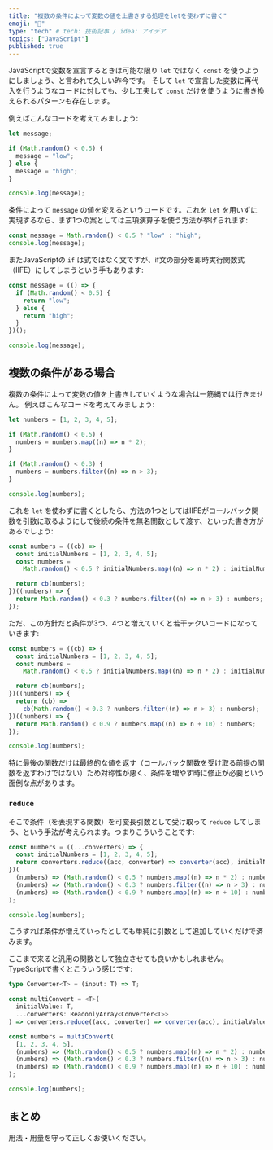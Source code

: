 ```yaml
---
title: "複数の条件によって変数の値を上書きする処理をletを使わずに書く"
emoji: "🍔"
type: "tech" # tech: 技術記事 / idea: アイデア
topics: ["JavaScript"]
published: true
---
```


JavaScriptで変数を宣言するときは可能な限り `let` ではなく `const` を使うようにしましょう、と言われて久しい昨今です。
そして `let` で宣言した変数に再代入を行うようなコードに対しても、少し工夫して `const` だけを使うように書き換えられるパターンも存在します。

例えばこんなコードを考えてみましょう:

```ts
let message;

if (Math.random() < 0.5) {
  message = "low";
} else {
  message = "high";
}

console.log(message);
```

条件によって `message` の値を変えるというコードです。これを `let` を用いずに実現するなら、まず1つの案としては三項演算子を使う方法が挙げられます:

```ts
const message = Math.random() < 0.5 ? "low" : "high";
console.log(message);
```

またJavaScriptの `if` は式ではなく文ですが、if文の部分を即時実行関数式（IIFE）にしてしまうという手もあります:

```ts
const message = (() => {
  if (Math.random() < 0.5) {
    return "low";
  } else {
    return "high";
  }
})();

console.log(message);
```

## 複数の条件がある場合

複数の条件によって変数の値を上書きしていくような場合は一筋縄では行きません。
例えばこんなコードを考えてみましょう:

```ts
let numbers = [1, 2, 3, 4, 5];

if (Math.random() < 0.5) {
  numbers = numbers.map((n) => n * 2);
}

if (Math.random() < 0.3) {
  numbers = numbers.filter((n) => n > 3);
}

console.log(numbers);
```

これを `let` を使わずに書くとしたら、方法の1つとしてはIIFEがコールバック関数を引数に取るようにして後続の条件を無名関数として渡す、といった書き方があるでしょう:

```ts
const numbers = ((cb) => {
  const initialNumbers = [1, 2, 3, 4, 5];
  const numbers =
    Math.random() < 0.5 ? initialNumbers.map((n) => n * 2) : initialNumbers;

  return cb(numbers);
})((numbers) => {
  return Math.random() < 0.3 ? numbers.filter((n) => n > 3) : numbers;
});
```

ただ、この方針だと条件が3つ、4つと増えていくと若干テクいコードになっていきます:

```ts
const numbers = ((cb) => {
  const initialNumbers = [1, 2, 3, 4, 5];
  const numbers =
    Math.random() < 0.5 ? initialNumbers.map((n) => n * 2) : initialNumbers;

  return cb(numbers);
})((numbers) => {
  return (cb) =>
    cb(Math.random() < 0.3 ? numbers.filter((n) => n > 3) : numbers);
})((numbers) => {
  return Math.random() < 0.9 ? numbers.map((n) => n + 10) : numbers;
});

console.log(numbers);
```

特に最後の関数だけは最終的な値を返す（コールバック関数を受け取る前提の関数を返すわけではない）ため対称性が悪く、条件を増やす時に修正が必要という面倒な点があります。

### `reduce`

そこで条件（を表現する関数）を可変長引数として受け取って `reduce` してしまう、という手法が考えられます。つまりこういうことです:

```ts
const numbers = ((...converters) => {
  const initialNumbers = [1, 2, 3, 4, 5];
  return converters.reduce((acc, converter) => converter(acc), initialNumbers);
})(
  (numbers) => (Math.random() < 0.5 ? numbers.map((n) => n * 2) : numbers),
  (numbers) => (Math.random() < 0.3 ? numbers.filter((n) => n > 3) : numbers),
  (numbers) => (Math.random() < 0.9 ? numbers.map((n) => n + 10) : numbers)
);

console.log(numbers);
```

こうすれば条件が増えていったとしても単純に引数として追加していくだけで済みます。

ここまで来ると汎用の関数として独立させても良いかもしれません。TypeScriptで書くとこういう感じです:

```ts
type Converter<T> = (input: T) => T;

const multiConvert = <T>(
  initialValue: T,
  ...converters: ReadonlyArray<Converter<T>>
) => converters.reduce((acc, converter) => converter(acc), initialValue);

const numbers = multiConvert(
  [1, 2, 3, 4, 5],
  (numbers) => (Math.random() < 0.5 ? numbers.map((n) => n * 2) : numbers),
  (numbers) => (Math.random() < 0.3 ? numbers.filter((n) => n > 3) : numbers),
  (numbers) => (Math.random() < 0.9 ? numbers.map((n) => n + 10) : numbers)
);

console.log(numbers);
```

## まとめ

用法・用量を守って正しくお使いください。
